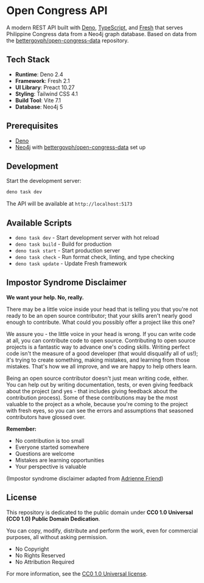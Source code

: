 # Open Congress API

A modern REST API built with [Deno](https://deno.com/),
[TypeScript](https://www.typescriptlang.org/), and
[Fresh](https://fresh.deno.dev/) that serves Philippine Congress data from a
Neo4j graph database. Based on data from the
[bettergovph/open-congress-data](https://github.com/bettergovph/open-congress-data)
repository.

## Tech Stack

- **Runtime**: Deno 2.4
- **Framework**: Fresh 2.1
- **UI Library**: Preact 10.27
- **Styling**: Tailwind CSS 4.1
- **Build Tool**: Vite 7.1
- **Database**: Neo4j 5

## Prerequisites

- [Deno](https://docs.deno.com/runtime/getting_started/installation/)
- [Neo4j](https://neo4j.com/download/) with [bettergovph/open-congress-data](https://github.com/bettergovph/open-congress-data/blob/main/DEVELOPMENT.md) set up

## Development

Start the development server:

```bash
deno task dev
```

The API will be available at `http://localhost:5173`

## Available Scripts

- `deno task dev` - Start development server with hot reload
- `deno task build` - Build for production
- `deno task start` - Start production server
- `deno task check` - Run format check, linting, and type checking
- `deno task update` - Update Fresh framework

## Impostor Syndrome Disclaimer

**We want your help. No, really.**

There may be a little voice inside your head that is telling you that you're not
ready to be an open source contributor; that your skills aren't nearly good
enough to contribute. What could you possibly offer a project like this one?

We assure you - the little voice in your head is wrong. If you can write code at
all, you can contribute code to open source. Contributing to open source
projects is a fantastic way to advance one's coding skills. Writing perfect code
isn't the measure of a good developer (that would disqualify all of us!); it's
trying to create something, making mistakes, and learning from those mistakes.
That's how we all improve, and we are happy to help others learn.

Being an open source contributor doesn't just mean writing code, either. You can
help out by writing documentation, tests, or even giving feedback about the
project (and yes - that includes giving feedback about the contribution
process). Some of these contributions may be the most valuable to the project as
a whole, because you're coming to the project with fresh eyes, so you can see
the errors and assumptions that seasoned contributors have glossed over.

**Remember:**

- No contribution is too small
- Everyone started somewhere
- Questions are welcome
- Mistakes are learning opportunities
- Your perspective is valuable

(Impostor syndrome disclaimer adapted from
[Adrienne Friend](https://github.com/adriennefriend/imposter-syndrome-disclaimer))

## License

This repository is dedicated to the public domain under **CC0 1.0 Universal (CC0
1.0) Public Domain Dedication**.

You can copy, modify, distribute and perform the work, even for commercial
purposes, all without asking permission.

- No Copyright
- No Rights Reserved
- No Attribution Required

For more information, see the
[CC0 1.0 Universal license](https://creativecommons.org/publicdomain/zero/1.0/).
